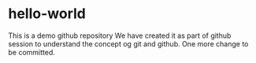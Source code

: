 # hello-world
This is a demo github repository
We have created it as part of github session to understand the concept og git and github.
One more change to be committed.

